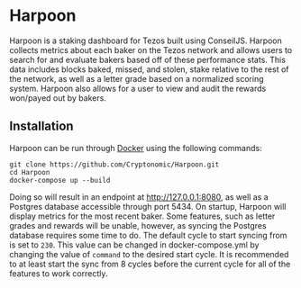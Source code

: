 # Harpoon
Harpoon is a staking dashboard for Tezos built using ConseilJS. Harpoon collects metrics about each baker on the Tezos network and allows users to search for and evaluate bakers based off of these performance stats. This data includes blocks baked, missed, and stolen, stake relative to the rest of the network, as well as a letter grade based on a normalized scoring system. Harpoon also allows for a user to view and audit the rewards won/payed out by bakers. 
## Installation
Harpoon can be run through [Docker](https://docs.docker.com/engine/install/) using the following commands:
```
git clone https://github.com/Cryptonomic/Harpoon.git
cd Harpoon
docker-compose up --build
```
Doing so will result in an endpoint at http://127.0.0.1:8080, as well as a Postgres database accessible through port 5434. 
On startup, Harpoon will display metrics for the most recent baker. Some features, such as letter grades and rewards will be unable, however, as syncing the Postgres database requires some time to do.
The default cycle to start syncing from is set to `230`. This value can be changed in docker-compose.yml by changing the value of `command` to the desired start cycle. It is recommended to at least start the sync from 8 cycles before the current cycle for all of the features to work correctly.
